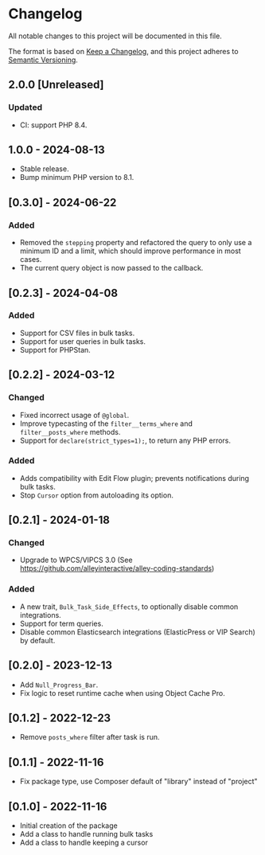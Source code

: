 # Changelog
All notable changes to this project will be documented in this file.

The format is based on [Keep a Changelog](https://keepachangelog.com/en/1.0.0/),
and this project adheres to [Semantic Versioning](https://semver.org/spec/v2.0.0.html).

## 2.0.0 [Unreleased]

### Updated

- CI: support PHP 8.4.

## 1.0.0 - 2024-08-13

- Stable release.
- Bump minimum PHP version to 8.1.

## [0.3.0] - 2024-06-22

### Added

- Removed the `stepping` property and refactored the query to only use a minimum ID and a limit, which should improve performance in most cases.
- The current query object is now passed to the callback.

## [0.2.3] - 2024-04-08

### Added

- Support for CSV files in bulk tasks.
- Support for user queries in bulk tasks.
- Support for PHPStan.

## [0.2.2] - 2024-03-12

### Changed

- Fixed incorrect usage of `@global`.
- Improve typecasting of the `filter__terms_where` and `filter__posts_where` methods.
- Support for `declare(strict_types=1);`, to return any PHP errors.

### Added

- Adds compatibility with Edit Flow plugin; prevents notifications during bulk tasks.
- Stop `Cursor` option from autoloading its option.

## [0.2.1] - 2024-01-18

### Changed

- Upgrade to WPCS/VIPCS 3.0 (See https://github.com/alleyinteractive/alley-coding-standards)

### Added

- A new trait, `Bulk_Task_Side_Effects`, to optionally disable common integrations.
- Support for term queries.
- Disable common Elasticsearch integrations (ElasticPress or VIP Search) by default.

## [0.2.0] - 2023-12-13

- Add `Null_Progress_Bar`.
- Fix logic to reset runtime cache when using Object Cache Pro.

## [0.1.2] - 2022-12-23

- Remove `posts_where` filter after task is run.

## [0.1.1] - 2022-11-16

- Fix package type, use Composer default of "library" instead of "project"

## [0.1.0] - 2022-11-16

- Initial creation of the package
- Add a class to handle running bulk tasks
- Add a class to handle keeping a cursor
